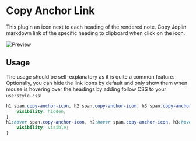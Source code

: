 # Copy Anchor Link

This plugin an icon next to each heading of the rendered note. Copy Joplin markdown link of the specific heading to clipboard when click on the icon.

![Preview](https://raw.githubusercontent.com/hieuthi/joplin-plugin-copy-anchor-link/main/docs/preview.png)


## Usage

The usage should be self-explanatory as it is quite a common feature.
Optionally, you can hide the link icons by default and only show them when mouse is hovering over the headings by adding follow CSS to your `userstyle.css`:

```css
h1 span.copy-anchor-icon, h2 span.copy-anchor-icon, h3 span.copy-anchor-icon {
	visibility: hidden;
}
h1:hover span.copy-anchor-icon, h2:hover span.copy-anchor-icon, h3:hover span.copy-anchor-icon {
	visibility: visible;
}
```
